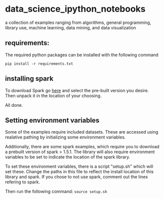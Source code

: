 # data_science_ipython_notebooks
a collection of examples ranging from algorithms, general programming, library use, machine learning, data mining, and data visualization


## requirements:

The required python packages can be installed with the following command

`pip install -r requirements.txt`

## installing spark

To download Spark go [here](http://spark.apache.org/downloads.html) and select the pre-built version you desire.  Then unpack it in the location of your choosing.

All done.

## Setting environment variables

Some of the examples require included datasets.  These are accessed using realative pathing by initializing some environment variables.

Additionally, there are some spark examples, which require you to download a prebuilt version of spark > 1.5.1.  The library will also require environment variables to be set to indicate the location of the spark library.

To set these environment variables, there is a script "setup.sh" which will set these.  Change the paths in this file to reflect the install location of this library and spark.  If you chose to not use spark, comment out the lines refering to spark.

Then run the following command:
`source setup.sh`



